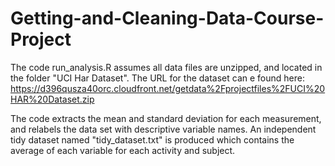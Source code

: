 # Getting-and-Cleaning-Data-Course-Project

The code run_analysis.R assumes all data files are unzipped, and located in the folder "UCI Har Dataset". The URL for the dataset can e found here:
https://d396qusza40orc.cloudfront.net/getdata%2Fprojectfiles%2FUCI%20HAR%20Dataset.zip

The code extracts the mean and standard deviation for each measurement, and relabels the data set with descriptive variable names.
An independent tidy dataset named "tidy_dataset.txt" is produced which contains the average of each variable for each activity and subject.
